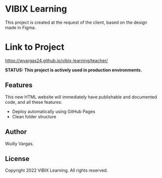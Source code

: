 # VIBIX Learning

This project is created at the request of the client, based on the design made in Figma.

# Link to Project

https://wvargas24.github.io/vibix-learning/teacher/

**STATUS: This project is actively used in production environments.**

## Features

This new HTML website will immediately have publishable and documented code, and all these features:

- Deploy automatically using GitHub Pages
- Clean folder structure

## Author

Wuilly Vargas.

## License

Copyright 2022 VIBIX Learning. All rights reserved.
